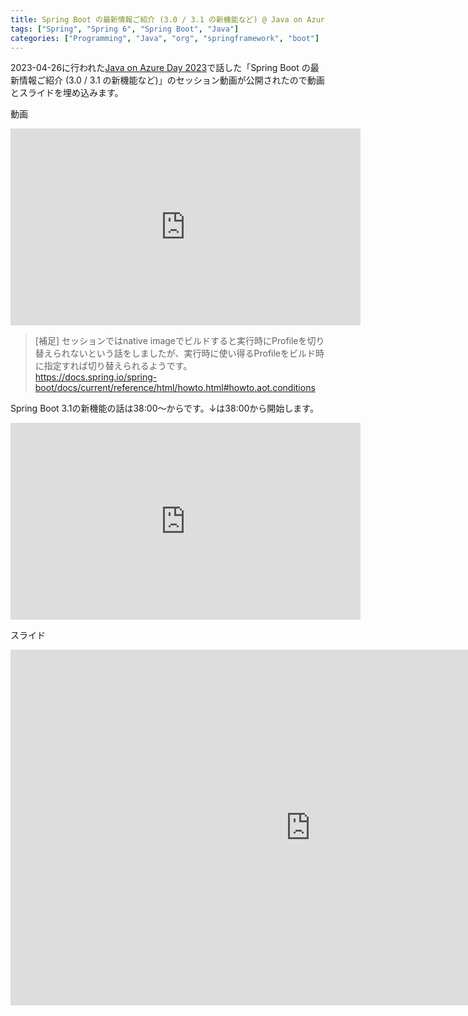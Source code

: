 ```yaml
---
title: Spring Boot の最新情報ご紹介 (3.0 / 3.1 の新機能など) @ Java on Azure Day 2023
tags: ["Spring", "Spring 6", "Spring Boot", "Java"]
categories: ["Programming", "Java", "org", "springframework", "boot"]
---
```


2023-04-26に行われた[Java on Azure Day 2023](https://msevents.microsoft.com/event?id=3692399073)で話した「Spring Boot の最新情報ご紹介 (3.0 / 3.1 の新機能など)」のセッション動画が公開されたので動画とスライドを埋め込みます。


動画

<iframe width="560" height="315" src="https://www.youtube.com/embed/L01rBfxZcGk" title="YouTube video player" frameborder="0" allow="accelerometer; autoplay; clipboard-write; encrypted-media; gyroscope; picture-in-picture; web-share" allowfullscreen></iframe>


> [補足] セッションではnative imageでビルドすると実行時にProfileを切り替えられないという話をしましたが、実行時に使い得るProfileをビルド時に指定すれば切り替えられるようです。<br>
> https://docs.spring.io/spring-boot/docs/current/reference/html/howto.html#howto.aot.conditions



Spring Boot 3.1の新機能の話は38:00〜からです。↓は38:00から開始します。

<iframe width="560" height="315" src="https://www.youtube.com/embed/L01rBfxZcGk?start=2280" title="YouTube video player" frameborder="0" allow="accelerometer; autoplay; clipboard-write; encrypted-media; gyroscope; picture-in-picture; web-share" allowfullscreen></iframe>



スライド

<iframe src="https://docs.google.com/presentation/d/e/2PACX-1vQx7EHkWzfc3Y9-vqM0ox1aQzwNB-Q7UJ4CjbzMthIbR4G6wXZSPswlzhaxCsrHbovAHc-Jy6neaEev/embed?start=false&loop=false&delayms=3000" frameborder="0" width="960" height="569" allowfullscreen="true" mozallowfullscreen="true" webkitallowfullscreen="true"></iframe>